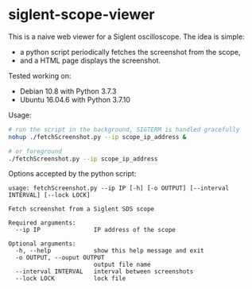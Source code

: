 # siglent-scope-viewer
This is a naive web viewer for a Siglent oscilloscope. The idea is simple:
- a python script periodically fetches the screenshot from the scope, 
- and a HTML page displays the screenshot.

Tested working on:
- Debian 10.8 with Python 3.7.3
- Ubuntu 16.04.6 with Python 3.7.10

Usage:
```bash
# run the script in the background, SIGTERM is handled gracefully
nohup ./fetchScreenshot.py --ip scope_ip_address &

# or foreground
./fetchScreenshot.py --ip scope_ip_address
```

Options accepted by the python script:
```
usage: fetchScreenshot.py --ip IP [-h] [-o OUTPUT] [--interval INTERVAL] [--lock LOCK]

Fetch screenshot from a Siglent SDS scope

Required arguments:
  --ip IP               IP address of the scope

Optional arguments:
  -h, --help            show this help message and exit
  -o OUTPUT, --ouput OUTPUT
                        output file name
  --interval INTERVAL   interval between screenshots
  --lock LOCK           lock file
```
